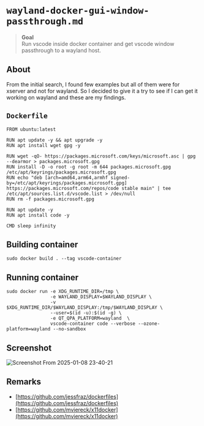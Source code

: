 # `wayland-docker-gui-window-passthrough.md`

> **Goal**  
> Run vscode inside docker container and get vscode window passthrough to a wayland host.

## About
From the initial search, I found few examples but all of them were for xserver and not for wayland. So I decided to give it a try to see if I can get it working on wayland and these are my findings. 


## `Dockerfile`
```
FROM ubuntu:latest 

RUN apt update -y && apt upgrade -y 
RUN apt install wget gpg -y

RUN wget -qO- https://packages.microsoft.com/keys/microsoft.asc | gpg --dearmor > packages.microsoft.gpg
RUN install -D -o root -g root -m 644 packages.microsoft.gpg /etc/apt/keyrings/packages.microsoft.gpg
RUN echo "deb [arch=amd64,arm64,armhf signed-by=/etc/apt/keyrings/packages.microsoft.gpg] https://packages.microsoft.com/repos/code stable main" | tee /etc/apt/sources.list.d/vscode.list > /dev/null
RUN rm -f packages.microsoft.gpg

RUN apt update -y
RUN apt install code -y

CMD sleep infinity 
```
## Building container

```
sudo docker build . --tag vscode-container
```
## Running container

```
sudo docker run -e XDG_RUNTIME_DIR=/tmp \
                -e WAYLAND_DISPLAY=$WAYLAND_DISPLAY \
                -v $XDG_RUNTIME_DIR/$WAYLAND_DISPLAY:/tmp/$WAYLAND_DISPLAY \
                --user=$(id -u):$(id -g) \
                -e QT_QPA_PLATFORM=wayland  \
                vscode-container code --verbose --ozone-platform=wayland --no-sandbox
```

## Screenshot

![Screenshot From 2025-01-08 23-40-21](https://github.com/user-attachments/assets/1a96fb1c-ebd9-4d85-8c77-db7398223cf4)

## Remarks
- [https://github.com/jessfraz/dockerfiles](https://github.com/jessfraz/dockerfiles)
- [https://github.com/mviereck/x11docker](https://github.com/mviereck/x11docker)
